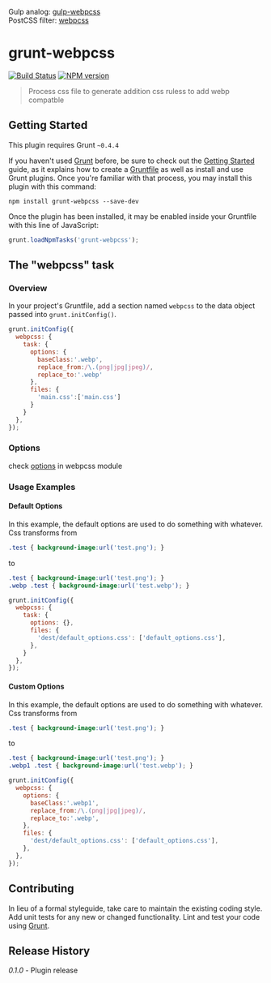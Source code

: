 Gulp analog: [gulp-webpcss](https://github.com/lexich/gulp-webpcss)  
PostCSS filter: [webpcss](https://github.com/lexich/webpcss)  
# grunt-webpcss

[![Build Status](https://travis-ci.org/lexich/grunt-webpcss.svg?branch=master)](https://travis-ci.org/lexich/grunt-webpcss)
[![NPM version](https://badge.fury.io/js/grunt-webpcss.svg)](http://badge.fury.io/js/grunt-webpcss)

> Process css file to generate addition css ruless to add webp compatble

## Getting Started
This plugin requires Grunt `~0.4.4`

If you haven't used [Grunt](http://gruntjs.com/) before, be sure to check out the [Getting Started](http://gruntjs.com/getting-started) guide, as it explains how to create a [Gruntfile](http://gruntjs.com/sample-gruntfile) as well as install and use Grunt plugins. Once you're familiar with that process, you may install this plugin with this command:

```shell
npm install grunt-webpcss --save-dev
```

Once the plugin has been installed, it may be enabled inside your Gruntfile with this line of JavaScript:

```js
grunt.loadNpmTasks('grunt-webpcss');
```

## The "webpcss" task

### Overview
In your project's Gruntfile, add a section named `webpcss` to the data object passed into `grunt.initConfig()`.

```js
grunt.initConfig({
  webpcss: {
    task: {
      options: {
        baseClass:'.webp',
        replace_from:/\.(png|jpg|jpeg)/,
        replace_to:'.webp'
      },
      files: {
        'main.css':['main.css']
      }
    }
  },
});
```

### Options

check [options](https://github.com/lexich/webpcss/blob/master/README.md#options) in webpcss module

### Usage Examples

#### Default Options
In this example, the default options are used to do something with whatever. 
Css transforms from
```css
.test { background-image:url('test.png'); }
```
to
```css
.test { background-image:url('test.png'); }
.webp .test { background-image:url('test.webp'); }
```


```js
grunt.initConfig({
  webpcss: {
    task: {
      options: {},
      files: {
        'dest/default_options.css': ['default_options.css'],
      },
    }
  },
});
```

#### Custom Options
In this example, the default options are used to do something with whatever. 
Css transforms from
```css
.test { background-image:url('test.png'); }
```
to
```css
.test { background-image:url('test.png'); }
.webp1 .test { background-image:url('test.webp'); }
```


```js
grunt.initConfig({
  webpcss: {
    options: {
      baseClass:'.webp1',
      replace_from:/\.(png|jpg|jpeg)/,
      replace_to:'.webp',
    },
    files: {
      'dest/default_options.css': ['default_options.css'],
    },
  },
});
```

## Contributing
In lieu of a formal styleguide, take care to maintain the existing coding style. Add unit tests for any new or changed functionality. Lint and test your code using [Grunt](http://gruntjs.com/).

## Release History
_0.1.0_ - Plugin release
